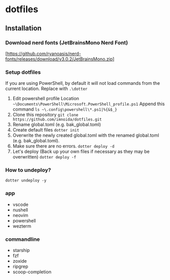 # dotfiles

## Installation

### Download nerd fonts (JetBrainsMono Nerd Font)

[https://github.com/ryanoasis/nerd-fonts/releases/download/v3.0.2/JetBrainsMono.zip]

### Setup dotfiles

If you are using PowerShell, by default it will not load commands from the current location.
Replace with `.\dotter`

1. Edit powershell profile
Location `~\Documents\PowerShell\Microsoft.PowerShell_profile.ps1`
Append this command `ls ~\.config\powershell\*.ps1|%{&$_}`
1. Clone this repository
`git clone https://github.com/imnoida/dotfiles.git`
1. Rename global.toml (e.g. bak_global.toml)
1. Create default files
`dotter init`
1. Overwrite the newly created global.toml with the renamed global.toml (e.g. bak_global.toml).
1. Make sure there are no errors.
`dotter deploy -d`
1. Let's deploy (Back up your own files if necessary as they may be overwritten)
`dotter deploy -f`

### How to undeploy?

`dotter undeploy -y`

### app
- vscode
- nushell
- neovim
- powershell
- wezterm

### commandline
- starship
- fzf
- zoxide
- ripgrep
- scoop-completion